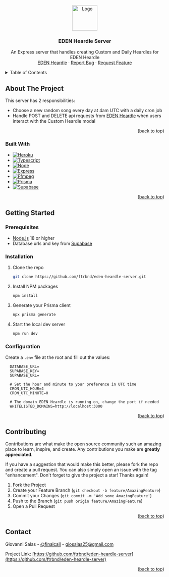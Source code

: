 <!-- Improved compatibility of back to top link: See: https://github.com/othneildrew/Best-README-Template/pull/73 -->
<a name="readme-top"></a>
<!--
*** Thanks for checking out the Best-README-Template. If you have a suggestion
*** that would make this better, please fork the repo and create a pull request
*** or simply open an issue with the tag "enhancement".
*** Don't forget to give the project a star!
*** Thanks again! Now go create something AMAZING! :D
-->

<!-- PROJECT LOGO -->
<br />
<div align="center">
  <a href="https://github.com/ftrbnd/eden-heardle-server">
    <img src="https://i.imgur.com/rQmm1FM.png" alt="Logo" width="80" height="80">
  </a>

<h3 align="center">EDEN Heardle Server</h3>

  <p align="center">
    An Express server that handles creating Custom and Daily Heardles for EDEN Heardle
    <br />
    <a href="https://github.com/ftrbnd/eden-heardle">EDEN Heardle</a>
    ·
    <a href="https://github.com/ftrbnd/eden-heardle-server/issues">Report Bug</a>
    ·
    <a href="https://github.com/ftrbnd/eden-heardle-server/issues">Request Feature</a>
  </p>
</div>



<!-- TABLE OF CONTENTS -->
<details>
  <summary>Table of Contents</summary>
  <ol>
    <li>
      <a href="#about-the-project">About The Project</a>
      <ul>
        <li><a href="#built-with">Built With</a></li>
      </ul>
    </li>
    <li>
      <a href="#getting-started">Getting Started</a>
      <ul>
        <li><a href="#prerequisites">Prerequisites</a></li>
        <li><a href="#installation">Installation</a></li>
        <li><a href="#configuration">Configuration</a></li>
      </ul>
    </li>
    <li><a href="#contributing">Contributing</a></li>
    <li><a href="#contact">Contact</a></li>
  </ol>
</details>



<!-- ABOUT THE PROJECT -->
## About The Project

This server has 2 responsibilities:
* Choose a new random song every day at 4am UTC with a daily cron job
* Handle POST and DELETE api requests from [EDEN Heardle](https://eden-heardle.io) when users interact with the Custom Heardle modal

<p align="right">(<a href="#readme-top">back to top</a>)</p>



### Built With

* [![Heroku][Heroku]][Heroku-url]
* [![Typescript][Typescript]][Typescript-url]
* [![Node][Node.js]][Node-url]
* [![Express][Express]][Express-url]
* [![Ffmpeg][Ffmpeg]][Ffmpeg-url]
* [![Prisma][PrismaOrm]][Prisma-url]
* [![Supabase][Supabase]][Supabase-url]

<p align="right">(<a href="#readme-top">back to top</a>)</p>



<!-- GETTING STARTED -->
## Getting Started

### Prerequisites
* [Node.js](https://nodejs.org/en/) 18 or higher
* Database urls and key from [Supabase](https://supabase.com)

### Installation

1. Clone the repo
   ```sh
   git clone https://github.com/ftrbnd/eden-heardle-server.git
   ```
2. Install NPM packages
   ```sh
   npm install
   ```
3. Generate your Prisma client
   ```sh
   npx prisma generate
   ```
5. Start the local dev server
   ```sh
   npm run dev
   ```

### Configuration

Create a `.env` file at the root and fill out the values:
```env
  DATABASE_URL=
  SUPABASE_KEY=
  SUPABASE_URL=

  # Set the hour and minute to your preference in UTC time
  CRON_UTC_HOUR=4
  CRON_UTC_MINUTE=0

  # The domain EDEN Heardle is running on, change the port if needed
  WHITELISTED_DOMAINS=http://localhost:3000
```

<p align="right">(<a href="#readme-top">back to top</a>)</p>



<!-- CONTRIBUTING -->
## Contributing

Contributions are what make the open source community such an amazing place to learn, inspire, and create. Any contributions you make are **greatly appreciated**.

If you have a suggestion that would make this better, please fork the repo and create a pull request. You can also simply open an issue with the tag "enhancement".
Don't forget to give the project a star! Thanks again!

1. Fork the Project
2. Create your Feature Branch (`git checkout -b feature/AmazingFeature`)
3. Commit your Changes (`git commit -m 'Add some AmazingFeature'`)
4. Push to the Branch (`git push origin feature/AmazingFeature`)
5. Open a Pull Request

<p align="right">(<a href="#readme-top">back to top</a>)</p>


<!-- CONTACT -->
## Contact

Giovanni Salas - [@finalcalI](https://twitter.com/finalcali) - giosalas25@gmail.com

Project Link: [https://github.com/ftrbnd/eden-heardle-server](https://github.com/ftrbnd/eden-heardle-server)

<p align="right">(<a href="#readme-top">back to top</a>)</p>



<!-- MARKDOWN LINKS & IMAGES -->
<!-- https://www.markdownguide.org/basic-syntax/#reference-style-links -->
[product-screenshot]: https://i.imgur.com/OzETWxS.png
[website-leaderboard-screenshot]: https://i.imgur.com/dVr4AOB.png
[discord-leaderboard-screenshot]: https://i.imgur.com/3TyTIKe.png
[custom-heardle-form]: https://i.imgur.com/w0W4CFN.png
[custom-heardle-result]: https://i.imgur.com/wGNsPv2.png
[Heroku]: https://img.shields.io/badge/Heroku-430098?style=for-the-badge&logo=heroku&logoColor=white
[Heroku-url]: https://www.heroku.com/
[Typescript]: https://img.shields.io/badge/typescript-3178C6?style=for-the-badge&logo=typescript&logoColor=white
[Typescript-url]: https://www.typescriptlang.org/
[Node.js]: https://img.shields.io/badge/Node.js-339933?style=for-the-badge&logo=nodedotjs&logoColor=white
[Node-url]: https://nodejs.org/
[Express]: https://img.shields.io/badge/Express-000000?style=for-the-badge&logo=express&logoColor=white
[Express-url]: https://expressjs.com/
[Ffmpeg]: https://img.shields.io/badge/Ffmpeg-007808?style=for-the-badge&logo=ffmpeg&logoColor=white
[Ffmpeg-url]: https://www.ffmpeg.org/
[PrismaOrm]: https://img.shields.io/badge/Prisma-%232D3748?style=for-the-badge&logo=prisma&logoColor=white
[Prisma-url]: https://www.prisma.io/
[Supabase]: https://img.shields.io/badge/Supabase-3FCF8E?style=for-the-badge&logo=supabase&logoColor=white
[Supabase-url]: https://supabase.com/
